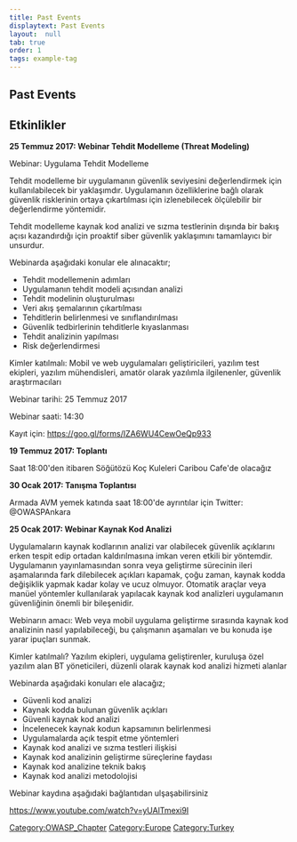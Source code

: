 ```yaml
---
title: Past Events
displaytext: Past Events
layout:  null
tab: true
order: 1
tags: example-tag
---
```


## Past Events

## Etkinlikler

**25 Temmuz 2017: Webinar Tehdit Modelleme (Threat Modeling)**

Webinar: Uygulama Tehdit Modelleme

Tehdit modelleme bir uygulamanın güvenlik seviyesini değerlendirmek için
kullanılabilecek bir yaklaşımdır. Uygulamanın özelliklerine bağlı olarak
güvenlik risklerinin ortaya çıkartılması için izlenebilecek ölçülebilir
bir değerlendirme yöntemidir.

Tehdit modelleme kaynak kod analizi ve sızma testlerinin dışında bir
bakış açısı kazandırdığı için proaktif siber güvenlik yaklaşımını
tamamlayıcı bir unsurdur.

Webinarda aşağıdaki konular ele alınacaktır;

  - Tehdit modellemenin adımları
  - Uygulamanın tehdit modeli açısından analizi
  - Tehdit modelinin oluşturulması
  - Veri akış şemalarının çıkartılması
  - Tehditlerin belirlenmesi ve sınıflandırılması
  - Güvenlik tedbirlerinin tehditlerle kıyaslanması
  - Tehdit analizinin yapılması
  - Risk değerlendirmesi

Kimler katılmalı: Mobil ve web uygulamaları geliştiricileri, yazılım
test ekipleri, yazılım mühendisleri, amatör olarak yazılımla
ilgilenenler, güvenlik araştırmacıları

Webinar tarihi: 25 Temmuz 2017

Webinar saati: 14:30

Kayıt için: <https://goo.gl/forms/IZA6WU4CewOeQp933>

**19 Temmuz 2017: Toplantı**

Saat 18:00'den itibaren Söğütözü Koç Kuleleri Caribou Cafe'de olacağız

**30 Ocak 2017: Tanışma Toplantısı**

Armada AVM yemek katında saat 18:00'de ayrıntılar için Twitter:
@OWASPAnkara

**25 Ocak 2017: Webinar Kaynak Kod Analizi**

Uygulamaların kaynak kodlarının analizi var olabilecek güvenlik
açıklarını erken tespit edip ortadan kaldırılmasına imkan veren
etkili bir yöntemdir. Uygulamanın yayınlamasından sonra veya geliştirme
sürecinin ileri aşamalarında fark dilebilecek açıkları kapamak, çoğu
zaman, kaynak kodda değişiklik yapmak kadar kolay ve ucuz olmuyor.
Otomatik araçlar veya manüel yöntemler kullanılarak yapılacak kaynak kod
analizleri uygulamanın güvenliğinin önemli bir bileşenidir.

Webinarın amacı: Web veya mobil uygulama geliştirme sırasında kaynak kod
analizinin nasıl yapılabileceği, bu çalışmanın aşamaları ve bu konuda
işe yarar ipuçları sunmak.

Kimler katılmalı? Yazılım ekipleri, uygulama geliştirenler, kuruluşa
özel yazılım alan BT yöneticileri, düzenli olarak kaynak kod analizi
hizmeti alanlar

Webinarda aşağıdaki konuları ele alacağız;

  - Güvenli kod analizi
  - Kaynak kodda bulunan güvenlik açıkları
  - Güvenli kaynak kod analizi
  - İncelenecek kaynak kodun kapsamının belirlenmesi
  - Uygulamalarda açık tespit etme yöntemleri
  - Kaynak kod analizi ve sızma testleri ilişkisi
  - Kaynak kod analizinin geliştirme süreçlerine faydası
  - Kaynak kod analizine teknik bakış
  - Kaynak kod analizi metodolojisi

Webinar kaydına aşağıdaki bağlantıdan ulşaşabilirsiniz

<https://www.youtube.com/watch?v=yUAlTmexi9I>

[Category:OWASP_Chapter](Category:OWASP_Chapter "wikilink")
[Category:Europe](Category:Europe "wikilink")
[Category:Turkey](Category:Turkey "wikilink")
